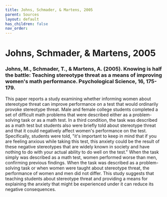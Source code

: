 ```yaml
---
title: Johns, Schmader, & Martens, 2005
parent: Sources
layout: default
has_children: false
nav_order: 
---
```


# Johns, Schmader, & Martens, 2005

### Johns, M., Schmader, T., & Martens, A. (2005). Knowing is half the battle: Teaching stereotype threat as a means of improving women's math performance. Psychological Science, 16, 175-179.

This paper reports a study examining whether informing women about stereotype threat can improve performance on a test that would ordinarily provoke stereotype threat. Male and female college students completed a set of difficult math problems that were described either as a problem-solving task or as a math test. In a third condition, the task was described as a math test but students also were briefly told about stereotype threat and that it could negatively affect women's performance on the test. Specifically, students were told, "it's important to keep in mind that if you are feeling anxious while taking this test, this anxiety could be the result of these negative stereotypes that are widely known in society and have nothing to do with your actual ability to do well on the test." When the task simply was described as a math test, women performed worse than men, confirming previous findings. When the task was described as a problem-solving task or when women were taught about stereotype threat, the performance of women and men did not differ. This study suggests that teaching students about stereotype threat and providing a means for explaining the anxiety that might be experienced under it can reduce its negative consequences.
